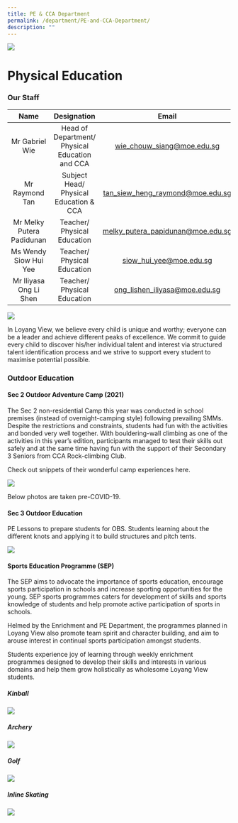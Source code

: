 ```yaml
---
title: PE & CCA Department
permalink: /department/PE-and-CCA-Department/
description: ""
---
```

![](/images/Banner.jpg)

Physical Education
===================

### Our Staff

|         **Name**         |                 **Designation**                 |             **Email**            |
|:-------------------------:|:-----------------------------------------------:|:---------------------------------:|
|       Mr Gabriel Wie      | Head of Department/ Physical Education and CCA  |     wie_chouw_siang@moe.edu.sg    |
|       Mr Raymond Tan      |     Subject Head/ Physical Education & CCA      |  tan_siew_heng_raymond@moe.edu.sg |
| Mr Melky Putera Padidunan |       Teacher/ Physical Education        | melky_putera_papidunan@moe.edu.sg |
|   Ms Wendy Siow Hui Yee   |           Teacher/ Physical Education           |      siow_hui_yee@moe.edu.sg      |
|   Mr Iliyasa Ong Li Shen  |           Teacher/ Physical Education           |   ong_lishen_iliyasa@moe.edu.sg   |





![](/images/PE%20dept%202020.jpeg)

In Loyang View, we believe every child is unique and worthy; everyone can be a leader and achieve different peaks of excellence. We commit to guide every child to discover his/her individual talent and interest via structured talent identification process and we strive to support every student to maximise potential possible.


### **Outdoor Education**

#### **Sec 2 Outdoor Adventure Camp (2021)**

The Sec 2 non-residential Camp this year was conducted in school premises (instead of overnight-camping style) following prevailing SMMs. Despite the restrictions and constraints, students had fun with the activities and bonded very well together. With bouldering-wall climbing as one of the activities in this year’s edition, participants managed to test their skills out safely and at the same time having fun with the support of their Secondary 3 Seniors from CCA Rock-climbing Club.

Check out snippets of their wonderful camp experiences here.

![](/images/PE.png)

Below photos are taken pre-COVID-19.   

#### **Sec 3 Outdoor Education**

PE Lessons to prepare students for OBS. Students learning about the different knots and applying it to build structures and pitch tents.

![](/images/PE2.png)

#### **Sports Education Programme (SEP)**

The SEP aims to advocate the importance of sports education, encourage sports participation in schools and increase sporting opportunities for the young. SEP sports programmes caters for development of skills and sports knowledge of students and help promote active participation of sports in schools.

Helmed by the Enrichment and PE Department, the programmes planned in Loyang View also promote team spirit and character building, and aim to arouse interest in continual sports participation amongst students.

Students experience joy of learning through weekly enrichment programmes designed to develop their skills and interests in various domains and help them grow holistically as wholesome Loyang View students.

##### Kinball

![](/images/Kinball.png)

##### Archery

![](/images/Archery.png)

##### Golf

![](/images/Golf.png)

##### Inline Skating

![](/images/Skating.png)